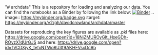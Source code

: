 "# archdata"
This is a repository for loading and analyzing our data. You can find the notebooks as a Binder by following the link below:
[![Binder](https://mybinder.org/badge.svg)](https://mybinder.org/v2/gh/davidcrowland/archdata/master)
.. image:: https://mybinder.org/badge.svg :target: https://mybinder.org/v2/gh/davidcrowland/archdata/master


Datasets for reproducing the key figures are available as .pkl files 
here: https://drive.google.com/open?id=18NjZMUROyGlt_HxeGDh-ROvzX1dUrGJS
and here: https://drive.google.com/open?id=1VCDXjyK_tefxNTWo8U3f9AKHFVsxDc9b
